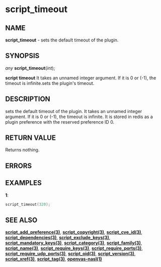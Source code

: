# script_timeout

## NAME

**script_timeout** - sets the default timeout of the plugin.

## SYNOPSIS

*any* **script_timeout**(*int*);

**script timeout**  It takes an unnamed integer argument. If it is 0 or (-1), the timeout is infinite.sets the plugin's timeout.


## DESCRIPTION

sets the default timeout of the plugin. It takes an unnamed integer argument. If it is 0 or (-1), the timeout is infinite.
It is stored in redis as a plugin preference with the reserved preference ID 0.

## RETURN VALUE

Returns nothing.

## ERRORS

 
## EXAMPLES

**1**: 
```cpp
script_timeout(320);
```

## SEE ALSO

**[script_add_preference(3)](script_add_preference.md)**, **[script_copyright(3)](script_copyright.md)**, **[script_cve_id(3)](script_cve_id.md)**, **[script_dependencies(3)](script_dependencies.md)**, **[script_exclude_keys(3)](script_exclude_keys.md)**, **[script_mandatory_keys(3)](script_mandatory_keys.md)**, **[script_category(3)](script_category.md)**, **[script_family(3)](script_family.md)**, **[script_name(3)](script_name.md)**, **[script_require_keys(3)](script_require_keys.md)**, **[script_require_ports(3)](script_require_ports.md)**, **[script_require_udp_ports(3)](script_require_udp_ports.md)**, **[script_oid(3)](script_oid.md)**, **[script_version(3)](script_version.md)**, **[script_xref(3)](script_xref.md)**, **[script_tag(3)](script_tag.md)**, **[openvas-nasl(1)](../../openvas-nasl.md)**
